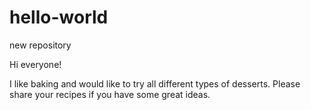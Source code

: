 # hello-world
new repository

Hi everyone!

I like baking and would like to try all different types of desserts.
Please share your recipes if you have some great ideas.
